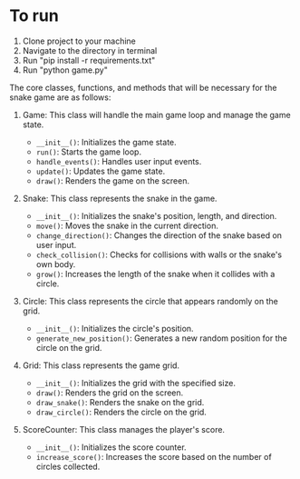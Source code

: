 # To run
1. Clone project to your machine
2. Navigate to the directory in terminal
3. Run "pip install -r requirements.txt"
4. Run "python game.py"




The core classes, functions, and methods that will be necessary for the snake game are as follows:

1. Game: This class will handle the main game loop and manage the game state.
   - `__init__()`: Initializes the game state.
   - `run()`: Starts the game loop.
   - `handle_events()`: Handles user input events.
   - `update()`: Updates the game state.
   - `draw()`: Renders the game on the screen.

2. Snake: This class represents the snake in the game.
   - `__init__()`: Initializes the snake's position, length, and direction.
   - `move()`: Moves the snake in the current direction.
   - `change_direction()`: Changes the direction of the snake based on user input.
   - `check_collision()`: Checks for collisions with walls or the snake's own body.
   - `grow()`: Increases the length of the snake when it collides with a circle.

3. Circle: This class represents the circle that appears randomly on the grid.
   - `__init__()`: Initializes the circle's position.
   - `generate_new_position()`: Generates a new random position for the circle on the grid.

4. Grid: This class represents the game grid.
   - `__init__()`: Initializes the grid with the specified size.
   - `draw()`: Renders the grid on the screen.
   - `draw_snake()`: Renders the snake on the grid.
   - `draw_circle()`: Renders the circle on the grid.

5. ScoreCounter: This class manages the player's score.
   - `__init__()`: Initializes the score counter.
   - `increase_score()`: Increases the score based on the number of circles collected.
